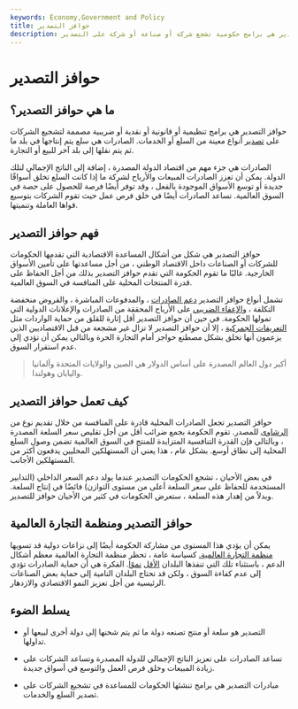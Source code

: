 ```yaml
---
keywords: Economy,Government and Policy
title: حوافز التصدير
description: حوافز التصدير هي برامج حكومية تشجع شركة أو صناعة أو شركة على التصدير.
---
```


# حوافز التصدير
## ما هي حوافز التصدير؟

حوافز التصدير هي برامج تنظيمية أو قانونية أو نقدية أو ضريبية مصممة لتشجيع الشركات على [تصدير](/export) أنواع معينة من السلع أو الخدمات. الصادرات هي سلع يتم إنتاجها في بلد ما ثم يتم نقلها إلى بلد آخر للبيع أو التجارة.

الصادرات هي جزء مهم من اقتصاد الدولة المصدرة ، إضافة إلى الناتج الإجمالي لتلك الدولة. يمكن أن تعزز الصادرات المبيعات والأرباح لشركة ما إذا كانت السلع تخلق أسواقًا جديدة أو توسع الأسواق الموجودة بالفعل ، وقد توفر أيضًا فرصة للحصول على حصة في السوق العالمية. تساعد الصادرات أيضًا في خلق فرص عمل حيث تقوم الشركات بتوسيع قواها العاملة وتنميتها.

## فهم حوافز التصدير

حوافز التصدير هي شكل من أشكال المساعدة الاقتصادية التي تقدمها الحكومات للشركات أو الصناعات داخل الاقتصاد الوطني ، من أجل مساعدتها على تأمين الأسواق الخارجية. غالبًا ما تقوم الحكومة التي تقدم حوافز التصدير بذلك من أجل الحفاظ على قدرة المنتجات المحلية على المنافسة في السوق العالمية.

تشمل أنواع حوافز التصدير [دعم الصادرات](/subsidy) ، والمدفوعات المباشرة ، والقروض منخفضة التكلفة ، [والإعفاء الضريبي](/exemption) على الأرباح المحققة من الصادرات والإعلانات الدولية التي تمولها الحكومة. في حين أن حوافز التصدير أقل إثارة للقلق من حماية الواردات مثل [التعريفات الجمركية](/tariff) ، إلا أن حوافز التصدير لا تزال غير مشجعة من قبل الاقتصاديين الذين يزعمون أنها تخلق بشكل مصطنع حواجز أمام التجارة الحرة وبالتالي يمكن أن تؤدي إلى عدم استقرار السوق.

> أكبر دول العالم المصدرة على أساس الدولار هي الصين والولايات المتحدة وألمانيا واليابان وهولندا.

>

## كيف تعمل حوافز التصدير

حوافز التصدير تجعل الصادرات المحلية قادرة على المنافسة من خلال تقديم نوع من [الرشاوى](/kickback) للمصدر. تقوم الحكومة بجمع ضرائب أقل من أجل تقليص سعر السلعة المصدرة ، وبالتالي فإن القدرة التنافسية المتزايدة للمنتج في السوق العالمية تضمن وصول السلع المحلية إلى نطاق أوسع. بشكل عام ، هذا يعني أن المستهلكين المحليين يدفعون أكثر من المستهلكين الأجانب.

في بعض الأحيان ، تشجع الحكومات التصدير عندما يولد دعم السعر الداخلي (التدابير المستخدمة للحفاظ على سعر السلعة أعلى من مستوى التوازن) فائضًا في إنتاج السلعة. وبدلاً من إهدار هذه السلعة ، ستعرض الحكومات في كثير من الأحيان حوافز للتصدير.

## حوافز التصدير ومنظمة التجارة العالمية

يمكن أن يؤدي هذا المستوى من مشاركة الحكومة أيضًا إلى نزاعات دولية قد تسويها [منظمة التجارة العالمية.](/wto) كسياسة عامة ، تحظر منظمة التجارة العالمية معظم أشكال الدعم ، باستثناء تلك التي تنفذها البلدان [الأقل](/ldc) [نموًا](/ldc). الفكرة هي أن حماية الصادرات تؤدي إلى عدم كفاءة السوق ، ولكن قد تحتاج البلدان النامية إلى حماية بعض الصناعات الرئيسية من أجل تعزيز النمو الاقتصادي والازدهار.

## يسلط الضوء

- التصدير هو سلعة أو منتج تصنعه دولة ما ثم يتم شحنها إلى دولة أخرى لبيعها أو تداولها.

- تساعد الصادرات على تعزيز الناتج الإجمالي للدولة المصدرة وتساعد الشركات على زيادة المبيعات وخلق فرص العمل والتوسع في أسواق جديدة.

- مبادرات التصدير هي برامج تنشئها الحكومات للمساعدة في تشجيع الشركات على تصدير السلع والخدمات.

